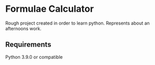 # Formulae Calculator

Rough project created in order to learn python. Represents about an afternoons work. 

## Requirements

Python 3.9.0 or compatible

